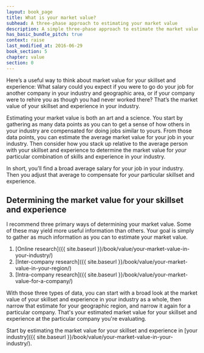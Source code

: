 ```yaml
---
layout: book_page
title: What is your market value?
subhead: A three-phase approach to estimating your market value
description: A simple three-phase approach to estimate the market value of your skillset and experience in your industry, and for a particular company.
has_basic_bundle_pitch: true
context: raise
last_modified_at: 2016-06-29
book_section: 5
chapter: value
section: 0
---
```

Here’s a useful way to think about market value for your skillset and experience: What salary could you expect if you were to go do your job for another company in your industry and geographic area, or if your company were to rehire you as though you had never worked there? That’s the market value of your skillset and experience in your industry. 

Estimating your market value is both an art and a science. You start by gathering as many data points as you can to get a sense of how others in your industry are compensated for doing jobs similar to yours. From those data points, you can estimate the average market value for your job in your industry. Then consider how you stack up relative to the average person with your skillset and experience to determine the market value for *your* particular combination of skills and experience in your industry.

In short, you’ll find a broad average salary for your job in your industry. Then you adjust that average to compensate for *your* particular skillset and experience.

## Determining the market value for your skillset and experience

I recommend three primary ways of determining your market value. Some of these may yield more useful information than others. Your goal is simply to gather as much information as you can to estimate your market value.

1. [Online research]({{ site.baseurl }}/book/value/your-market-value-in-your-industry/)
2. [Inter-company research]({{ site.baseurl }}/book/value/your-market-value-in-your-region/)
3. [Intra-company research]({{ site.baseurl }}/book/value/your-market-value-for-a-company/)

With those three types of data, you can start with a broad look at the market value of your skillset and experience in your industry as a whole, then narrow that estimate for your geographic region, and narrow it again for a particular company. That's your estimated market value for your skillset and experience at the particular company you're evaluating.

Start by estimating the market value for your skillset and experience in [your industry]({{ site.baseurl }}/book/value/your-market-value-in-your-industry/).